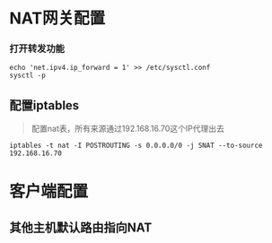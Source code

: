
# NAT网关配置
### 打开转发功能
```
echo 'net.ipv4.ip_forward = 1' >> /etc/sysctl.conf
sysctl -p
````
## 配置iptables

> 配置nat表，所有来源通过192.168.16.70这个IP代理出去
```
iptables -t nat -I POSTROUTING -s 0.0.0.0/0 -j SNAT --to-source 192.168.16.70
```

# 客户端配置
## 其他主机默认路由指向NAT
```

```
